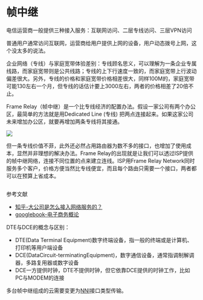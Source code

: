 # 帧中继

电信运营商一般提供三种接入服务：互联网访问、二层专线访问、三层VPN访问

普通用户通常访问互联网，运营商给用户提供上网的设备，用户动态拨号上网，这个没太多的说法。

企业网络（专线）与家庭宽带体验差别：专线顾名思义，可以理解为一条企业专属线路，而家庭宽带则是公共线路；专线的上下行速度一致的，而家庭宽带上行波动偏差很大。另外，专线的价格和家庭宽带价格相差很大，同样100M的，家庭宽带可能130左右一个月，但专线的话估计要上3000左右，两者的价格相差了20倍不止。

Frame Relay（帧中继）是一个比专线经济的配置办法。假设一家公司有两个办公区，最简单的方法就是用Dedicated Line (专线) 把两点连接起来。如果这家公司未来增加办公区，就要再增加两条专线将其接通。

![](https://i.postimg.cc/C1cv8B0b/4-27.png)

但一条专线价值不菲，此外还必然占用路由器为数不多的接口，也增加了使用成本，显然并非理想的解决办法。Frame Relay的出现就是让我们可以透过ISP提供的帧中继网络，连接不同位置的点来建立连线。ISP用Frame Relay Network同时服务多个客户，价格方便当然比专线便宜，而且每个路由只需要一个接口，两者都可以在预算上省成本。

![]()

参考文献

* [知乎-大公司是怎么接入网络服务的？](https://www.zhihu.com/question/318806738)
* [googlebook-电子商务概论](https://books.google.nl/books?hl=zh-CN&id=OuF0DwAAQBAJ&q=frame+relay)



DTE与DCE的概念与区别：

* DTE(Data Terminal Equipment)数字终端设备，指一般的终端或是计算机、打印机等用户端设备
* DCE(DataCircuit-terminatingEquipment)，数字通信设备，通常指调制解调器，多路复用器或数字设备
* DCE一方提供时钟，DTE不提供时钟，但它依靠DCE提供的时钟工作，比如PC与MODEM的连接



多台帧中继组成的云需要变更为[NNI](https://baike.baidu.com/item/NNI/5234091)接口类型传输。
